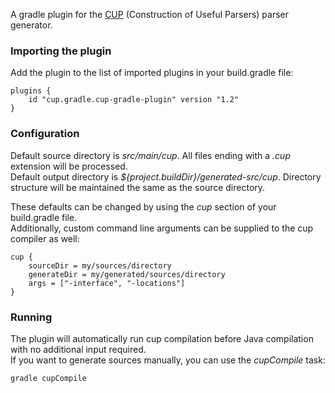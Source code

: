 A gradle plugin for the [CUP](http://www2.cs.tum.edu/projects/cup/) (Construction of Useful Parsers) parser generator.

### Importing the plugin

Add the plugin to the list of imported plugins in your build.gradle file:
```
plugins {
    id "cup.gradle.cup-gradle-plugin" version "1.2"
}
```

### Configuration
Default source directory is *src/main/cup*. All files ending with a *.cup* extension will be processed.  
Default output directory is *${project.buildDir}/generated-src/cup*. Directory structure will be maintained the same as the source directory.  

These defaults can be changed by using the *cup* section of your build.gradle file.  
Additionally, custom command line arguments can be supplied to the cup compiler as well:
```
cup {
    sourceDir = my/sources/directory
    generateDir = my/generated/sources/directory
    args = ["-interface", "-locations"]
}
```

### Running
The plugin will automatically run cup compilation before Java compilation with no additional input required.  
If you want to generate sources manually, you can use the *cupCompile* task:
```
gradle cupCompile
```
